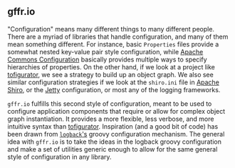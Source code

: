 gffr.io
-------

"Configuration" means many different things to many different people. There are
a myriad of libraries that handle configuration, and many of them mean something
different. For instance, basic ``Properties`` files provide a somewhat nested
key-value pair style configuration, while
[Apache Commons Configuration][commons-configuration] basically provides
multiple ways to specify hierarchies of properties. On the other hand, if we
look at a project like [tofigurator][tofigurator], we see a strategy to build
up an object graph. We also see similar configuration strategies if we look at
the ``shiro.ini`` file in [Apache Shiro][shiro], or the [Jetty][jetty]
configuration, or most any of the logging frameworks.

``gffr.io`` fulfills this second style of configuration, meant to be used to
configure application components that require or allow for complex object graph
instantiation. It provides a more flexible, less verbose, and more intuitive
 syntax than [tofigurator][tofigurator]. Inspiration (and a good bit of code)
 has been drawn from [``logback``'s][logback] groovy configuration mechanism.
 The general idea with ``gffr.io`` is to take the ideas in the logback groovy
 configuration and make a set of utilities generic enough to allow for the same
 general style of configuration in any library.

 [logback]: http://logback.qos.ch/ "Logback"
 [shiro]: http://shiro.apache.org/ "Apache Shiro"
 [jetty]: http://eclipse.org/jetty/ "Jetty"
 [commons-configuration]: http://commons.apache.org/proper/commons-configuration/ "Apache Commons Configuration"
 [tofigurator]: https://code.google.com/p/tofigurator/ "Tofigurator"

